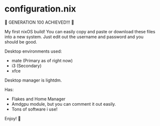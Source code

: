 # configuration.nix
💜 GENERATION 100 ACHIEVED!!! 💜

My first nixOS build! You can easily copy and paste or download these files into a new system. Just edit out the username and password and you should be good.

Desktop environments used:
- mate (Primary as of right now)
- i3 (Secondary)
- xfce

Desktop manager is lightdm.

Has:
- Flakes and Home Manager
- Amdgpu module, but you can comment it out easily.
- Tons of software i use!

Enjoy! 🌟
